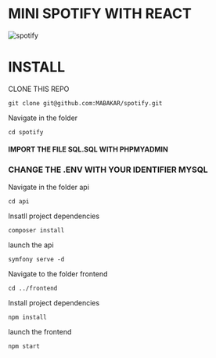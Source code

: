# MINI SPOTIFY WITH REACT 

![spotify](https://github.com/[MABAKAR]/[QUIZZ]/blob/[main]/Users/mahamatabakar/Desktop/Captured’écran2021-06-3à09.33.44.png?raw=true)

# INSTALL

CLONE THIS REPO

`git clone git@github.com:MABAKAR/spotify.git `


Navigate in the folder

`cd spotify`



#### IMPORT THE FILE SQL.SQL WITH PHPMYADMIN

### CHANGE THE .ENV WITH YOUR IDENTIFIER MYSQL

Navigate in the folder api

`cd api`

Insatll project dependencies

`composer install`

launch the api 

`symfony serve -d`


Navigate to the folder frontend

`cd ../frontend`

Install project dependencies

`npm install`

launch the frontend

`npm start`
